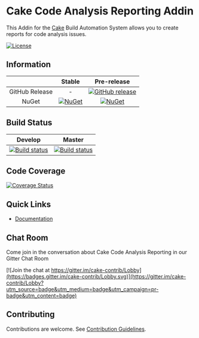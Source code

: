 # Cake Code Analysis Reporting Addin

This Addin for the [Cake] Build Automation System allows you to create reports for code analysis issues.

[![License](http://img.shields.io/:license-mit-blue.svg)](https://github.com/cake-contrib/Cake.CodeAnalysisReporting/blob/develop/LICENSE)

## Information

| | Stable | Pre-release |
|:--:|:--:|:--:|
|GitHub Release|-|[![GitHub release](https://img.shields.io/github/release/cake-contrib/Cake.CodeAnalysisReporting.svg)](https://github.com/cake-contrib/Cake.CodeAnalysisReporting/releases/latest)|
|NuGet|[![NuGet](https://img.shields.io/nuget/v/Cake.CodeAnalysisReporting.svg)](https://www.nuget.org/packages/Cake.CodeAnalysisReporting)|[![NuGet](https://img.shields.io/nuget/vpre/Cake.CodeAnalysisReporting.svg)](https://www.nuget.org/packages/Cake.CodeAnalysisReporting)|

## Build Status

|Develop|Master|
|:--:|:--:|
|[![Build status](https://ci.appveyor.com/api/projects/status/cm99k0sdf84dxm2g/branch/develop?svg=true)](https://ci.appveyor.com/project/cakecontrib/cake-codeanalysisreporting/branch/develop)|[![Build status](https://ci.appveyor.com/api/projects/status/cm99k0sdf84dxm2g/branch/develop?svg=true)](https://ci.appveyor.com/project/cakecontrib/cake-codeanalysisreporting/branch/master)|

## Code Coverage

[![Coverage Status](https://coveralls.io/repos/github/cake-contrib/Cake.CodeAnalysisReporting/badge.svg?branch=develop)](https://coveralls.io/github/cake-contrib/Cake.CodeAnalysisReporting?branch=develop)

## Quick Links

- [Documentation](https://cake-contrib.github.io/Cake.CodeAnalysisReporting)

## Chat Room

Come join in the conversation about Cake Code Analysis Reporting in our Gitter Chat Room

[![Join the chat at https://gitter.im/cake-contrib/Lobby](https://badges.gitter.im/cake-contrib/Lobby.svg)](https://gitter.im/cake-contrib/Lobby?utm_source=badge&utm_medium=badge&utm_campaign=pr-badge&utm_content=badge)

## Contributing

Contributions are welcome. See [Contribution Guidelines].

[Cake]: http://cakebuild.net
[Contribution Guidelines]: CONTRIBUTING.md